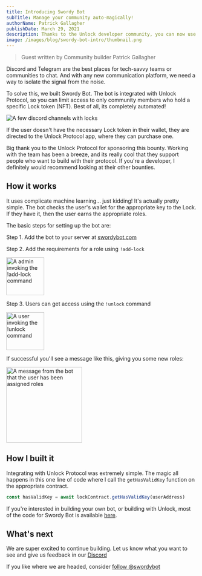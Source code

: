 ```yaml
---
title: Introducing Swordy Bot
subTitle: Manage your community auto-magically!
authorName: Patrick Gallagher
publishDate: March 29, 2021
description: Thanks to the Unlock developer community, you can now use Unlock in Discord.
image: /images/blog/swordy-bot-intro/thumbnail.png
---
```


> Guest written by Community builder Patrick Gallagher

Discord and Telegram are the best places for tech-savvy teams or communities to chat. And with any new communication platform, we need a way to isolate the signal from the noise.

To solve this, we built Swordy Bot. The bot is integrated with Unlock Protocol, so you can limit access to only community members who hold a specific Lock token (NFT). Best of all, its completely automated!

![A few discord channels with locks](/images/blog/swordy-bot-intro/channels.png)

If the user doesn't have the necessary Lock token in their wallet, they are directed to the Unlock Protocol app, where they can purchase one.

Big thank you to the Unlock Protocol for sponsoring this bounty. Working with the team has been a breeze, and its really cool that they support people who want to build with their protocol. If you're a developer, I definitely would recommend looking at their other bounties.

## How it works

It uses complicate machine learning... just kidding! It's actually pretty simple. The bot checks the user's wallet for the appropriate key to the Lock. If they have it, then the user earns the appropriate roles.

The basic steps for setting up the bot are:

Step 1. Add the bot to your server at [swordybot.com](https://swordybot.com)

Step 2. Add the requirements for a role using `!add-lock`

<img src="/images/blog/swordy-bot-intro/add-lock.png" alt="A admin invoking the !add-lock command" height="100px"/>

Step 3. Users can get access using the `!unlock` command

<img src="/images/blog/swordy-bot-intro/invoke.png" alt="A user invoking the !unlock command" height="100px"/>

If successful you'll see a message like this, giving you some new roles:

<img src="/images/blog/swordy-bot-intro/knighted.png" alt="A message from the bot that the user has been assigned roles" height="200px"/>

## How I built it

Integrating with Unlock Protocol was extremely simple. The magic all happens in this one line of code where I call the `getHasValidKey` function on the appropriate contract.

```js
const hasValidKey = await lockContract.getHasValidKey(userAddress)
```

If you're interested in building your own bot, or building with Unlock, most of the code for Swordy Bot is available [here](https://github.com/pi0neerpat/unlock-protocol-bot/blob/e448d1f81a49c4b0b021d09bb623991ae87c55f5/api/src/lib/unlockProtocol/unlockProtocol.js#L26).

## What's next

We are super excited to continue building. Let us know what you want to see and give us feedback in our [Discord](https://discord.gg/Nw3y4GtBSh)

If you like where we are headed, consider <a href="https://twitter.com/swordybot?ref_src=twsrc%5Etfw" class="twitter-follow-button" data-show-count="false">follow @swordybot</a>